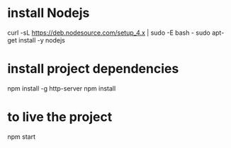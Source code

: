 # install Nodejs
curl -sL <https://deb.nodesource.com/setup_4.x> | sudo -E bash - sudo apt-get install -y nodejs

# install project dependencies
npm install -g http-server
npm install

# to live the project
npm start
